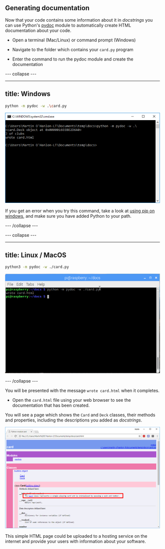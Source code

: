 ## Generating documentation

Now that your code contains some information about it in *docstrings* you can use Python's [pydoc](https://docs.python.org/3/library/pydoc.html) module to automatically create HTML documentation about your code.

+ Open a terminal (Mac/Linux) or command prompt (Windows)

+ Navigate to the folder which contains your `card.py` program

+ Enter the command to run the pydoc module and create the documentation

--- collapse ---

---
title: Windows
---

```bash
python -m pydoc -w .\card.py
```

![windows run pydoc](images/pydoc_windows.PNG)

If you get an error when you try this command, take a look at [using pip on windows](https://projects.raspberrypi.org/en/projects/using-pip-on-windows), and make sure you have added Python to your path.

--- /collapse ---

--- collapse ---

---
title: Linux / MacOS
---

```bash
python3 -m pydoc -w ./card.py
```

![linux mac run pydoc](images/pydoc_linux_mac.PNG)

--- /collapse ---

You will be presented with the message `wrote card.html` when it completes.

+ Open the `card.html` file using your web browser to see the documentation that has been created.

You will see a page which shows the `Card` and `Deck` classes, their methods and properties, including the descriptions you added as *docstrings*.

![html documentation](images/pydoc_output_docstring.PNG)

This simple HTML page could be uploaded to a hosting service on the internet and provide your users with information about your software.